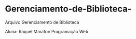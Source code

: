 # Gerenciamento-de-Biblioteca-
Arquivo Gerenciamento de Biblioteca 

Aluna: Raquel Marafon
Programação Web
